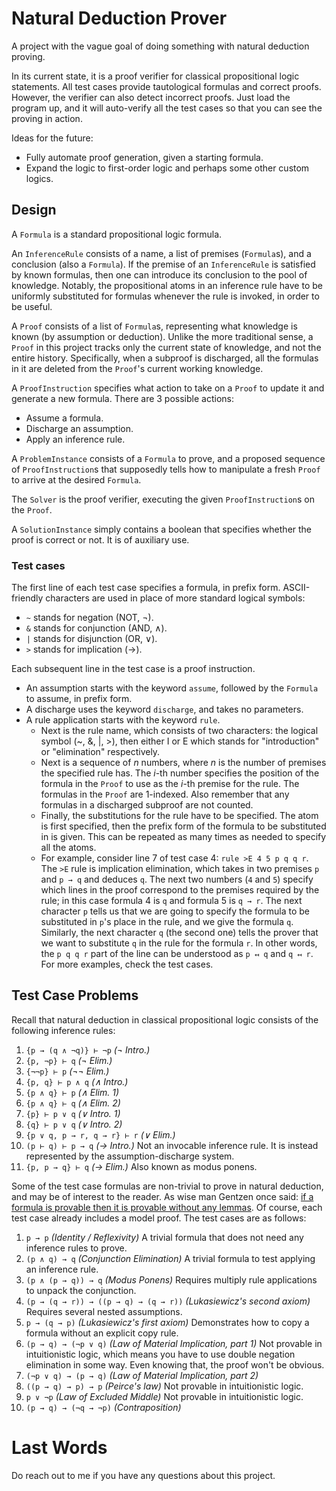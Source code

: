 # Natural Deduction Prover
A project with the vague goal of doing something with natural deduction proving.

In its current state, it is a proof verifier for classical propositional logic statements. All test cases provide tautological formulas and correct proofs. However, the verifier can also detect incorrect proofs. Just load the program up, and it will auto-verify all the test cases so that you can see the proving in action.

Ideas for the future:
* Fully automate proof generation, given a starting formula.
* Expand the logic to first-order logic and perhaps some other custom logics.

## Design
A `Formula` is a standard propositional logic formula.

An `InferenceRule` consists of a name, a list of premises (`Formula`s), and a conclusion (also a `Formula`). If the premise of an `InferenceRule` is satisfied by known formulas, then one can introduce its conclusion to the pool of knowledge. Notably, the propositional atoms in an inference rule have to be uniformly substituted for formulas whenever the rule is invoked, in order to be useful.

A `Proof` consists of a list of `Formula`s, representing what knowledge is known (by assumption or deduction). Unlike the more traditional sense, a `Proof` in this project tracks only the current state of knowledge, and not the entire history. Specifically, when a subproof is discharged, all the formulas in it are deleted from the `Proof`'s current working knowledge.

A `ProofInstruction` specifies what action to take on a `Proof` to update it and generate a new formula. There are 3 possible actions:
* Assume a formula.
* Discharge an assumption.
* Apply an inference rule.

A `ProblemInstance` consists of a `Formula` to prove, and a proposed sequence of `ProofInstruction`s that supposedly tells how to manipulate a fresh `Proof` to arrive at the desired `Formula`.

The `Solver` is the proof verifier, executing the given `ProofInstruction`s on the `Proof`.

A `SolutionInstance` simply contains a boolean that specifies whether the proof is correct or not. It is of auxiliary use.

### Test cases
The first line of each test case specifies a formula, in prefix form. ASCII-friendly characters are used in place of more standard logical symbols:
* `~` stands for negation (NOT, ¬).
* `&` stands for conjunction (AND, ∧).
* `|` stands for disjunction (OR, ∨).
* `>` stands for implication (→).

Each subsequent line in the test case is a proof instruction.
* An assumption starts with the keyword `assume`, followed by the `Formula` to assume, in prefix form.
* A discharge uses the keyword `discharge`, and takes no parameters.
* A rule application starts with the keyword `rule`.
	* Next is the rule name, which consists of two characters: the logical symbol (~, &, |, >), then either I or E which stands for "introduction" or "elimination" respectively.
	* Next is a sequence of *n* numbers, where *n* is the number of premises the specified rule has. The *i*-th number specifies the position of the formula in the `Proof` to use as the *i*-th premise for the rule. The formulas in the `Proof` are 1-indexed. Also remember that any formulas in a discharged subproof are not counted.
	* Finally, the substitutions for the rule have to be specified. The atom is first specified, then the prefix form of the formula to be substituted in is given. This can be repeated as many times as needed to specify all the atoms.
	* For example, consider line 7 of test case 4: `rule >E 4 5 p q q r`. The `>E` rule is implication elimination, which takes in two premises `p` and `p → q` and deduces `q`. The next two numbers (`4` and `5`) specify which lines in the proof correspond to the premises required by the rule; in this case formula 4 is `q` and formula 5 is `q → r`. The next character `p` tells us that we are going to specify the formula to be substituted in `p`'s place in the rule, and we give the formula `q`. Similarly, the next character `q` (the second one) tells the prover that we want to substitute `q` in the rule for the formula `r`. In other words, the `p q q r` part of the line can be understood as `p ↤ q` and `q ↤ r`.
For more examples, check the test cases.

## Test Case Problems
Recall that natural deduction in classical propositional logic consists of the following inference rules:
1. `{p → (q ∧ ¬q)} ⊢ ¬p` *(¬ Intro.)*
1. `{p, ¬p} ⊢ q` *(¬ Elim.)*
1. `{¬¬p} ⊢ p` *(¬¬ Elim.)*
1. `{p, q} ⊢ p ∧ q` *(∧ Intro.)*
1. `{p ∧ q} ⊢ p` *(∧ Elim. 1)*
1. `{p ∧ q} ⊢ q` *(∧ Elim. 2)*
1. `{p} ⊢ p ∨ q` *(∨ Intro. 1)*
1. `{q} ⊢ p ∨ q` *(∨ Intro. 2)*
1. `{p ∨ q, p → r, q → r} ⊢ r` *(∨ Elim.)*
1. `(p ⊢ q) ⊢ p → q` *(→ Intro.)* Not an invocable inference rule. It is instead represented by the assumption-discharge system.
1. `{p, p → q} ⊢ q` *(→ Elim.)* Also known as modus ponens.

Some of the test case formulas are non-trivial to prove in natural deduction, and may be of interest to the reader. As wise man Gentzen once said: [if a formula is provable then it is provable without any lemmas](https://en.wikipedia.org/wiki/Cut-elimination_theorem). Of course, each test case already includes a model proof. The test cases are as follows:
1. `p → p` *(Identity / Reflexivity)* A trivial formula that does not need any inference rules to prove.
2. `(p ∧ q) → q` *(Conjunction Elimination)* A trivial formula to test applying an inference rule.
3. `(p ∧ (p → q)) → q` *(Modus Ponens)* Requires multiply rule applications to unpack the conjunction.
4. `(p → (q → r)) → ((p → q) → (q → r))` *(Lukasiewicz's second axiom)* Requires several nested assumptions.
5. `p → (q → p)` *(Lukasiewicz's first axiom)* Demonstrates how to copy a formula without an explicit copy rule.
6. `(p → q) → (¬p ∨ q)` *(Law of Material Implication, part 1)* Not provable in intuitionistic logic, which means you have to use double negation elimination in some way. Even knowing that, the proof won't be obvious.
7. `(¬p ∨ q) → (p → q)` *(Law of Material Implication, part 2)*
8. `((p → q) → p) → p` *(Peirce's law)* Not provable in intuitionistic logic.
9. `p ∨ ¬p` *(Law of Excluded Middle)* Not provable in intuitionistic logic.
10. `(p → q) → (¬q → ¬p)` *(Contraposition)*

# Last Words
Do reach out to me if you have any questions about this project.
